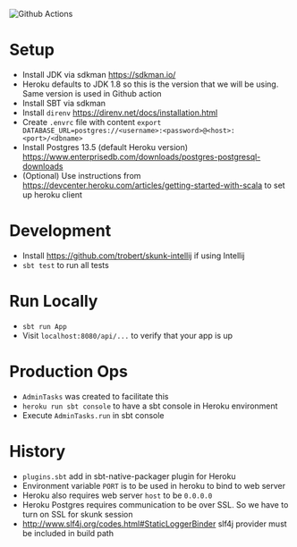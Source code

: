 ![Github Actions](https://github.com/laiboonh/repairs-backend/actions/workflows/ci_cd.yml/badge.svg)

# Setup

- Install JDK via sdkman https://sdkman.io/
- Heroku defaults to JDK 1.8 so this is the version that we will be using. Same version is used in Github action
- Install SBT via sdkman
- Install `direnv` https://direnv.net/docs/installation.html
- Create `.envrc` file with content `export DATABASE_URL=postgres://<username>:<password>@<host>:<port>/<dbname>`
- Install Postgres 13.5 (default Heroku version) https://www.enterprisedb.com/downloads/postgres-postgresql-downloads
- (Optional) Use instructions from https://devcenter.heroku.com/articles/getting-started-with-scala to set up heroku
  client

# Development

- Install https://github.com/trobert/skunk-intellij if using Intellij
- `sbt test` to run all tests

# Run Locally

- `sbt run App`
- Visit `localhost:8080/api/...` to verify that your app is up

# Production Ops

- `AdminTasks` was created to facilitate this
- `heroku run sbt console` to have a sbt console in Heroku environment
- Execute `AdminTasks.run` in sbt console

# History

- `plugins.sbt` add in sbt-native-packager plugin for Heroku
- Environment variable `PORT` is to be used in heroku to bind to web server
- Heroku also requires web server `host` to be `0.0.0.0`
- Heroku Postgres requires communication to be over SSL. So we have to turn on SSL for skunk session
- http://www.slf4j.org/codes.html#StaticLoggerBinder slf4j provider must be included in build path